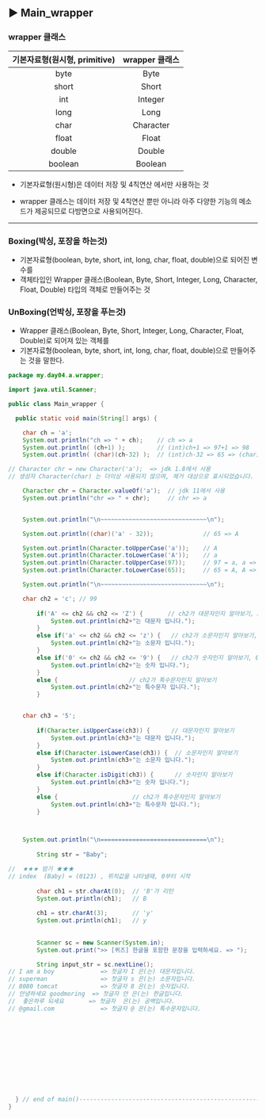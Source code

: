 ## ▶ Main_wrapper

### wrapper 클래스

| 기본자료형(원시형, primitive) | wrapper 클래스 |
| :--: | :--: |
 byte | Byte 
 short |Short
 int | Integer  
 long | Long
 char | Character
 float | Float
 double | Double
 boolean | Boolean 
 
 
* 기본자료형(원시형)은 데이터 저장 및 4칙연산 에서만 사용하는 것
  
* wrapper 클래스는 데이터 저장 및 4칙연산 뿐만 아니라 아주 다양한 기능의 메소드가 제공되므로 다방면으로 사용되어진다.
---
### Boxing(박싱, 포장을 하는것)
* 기본자료형(boolean, byte, short, int, long, char, float, double)으로 되어진 변수를
* 객체타입인 Wrapper 클래스(Boolean, Byte, Short, Integer, Long, Character, Float, Double) 타입의 객체로 만들어주는 것
		

 ### UnBoxing(언박싱, 포장을 푸는것)
* Wrapper 클래스(Boolean, Byte, Short, Integer, Long, Character, Float, Double)로 되어져 있는 객체를
* 기본자료형(boolean, byte, short, int, long, char, float, double)으로 만들어주는 것을 말한다.

```java
package my.day04.a.wrapper;

import java.util.Scanner;

public class Main_wrapper {

  public static void main(String[] args) {

    char ch = 'a';
    System.out.println("ch => " + ch);    // ch => a
    System.out.println( (ch+1) );         // (int)ch+1 => 97+1 => 98
    System.out.println( (char)(ch-32) );  // (int)ch-32 => 65 => (char) => A

// Character chr = new Character('a');  => jdk 1.8에서 사용
// 생성자 Character(char) 는 더이상 사용되지 않으며, 제거 대상으로 표시되었습니다.

    Character chr = Character.valueOf('a');  // jdk 11에서 사용
    System.out.println("chr => " + chr);     // chr => a


    System.out.println("\n~~~~~~~~~~~~~~~~~~~~~~~~~~~~~~\n");

    System.out.println((char)('a' - 32));              // 65 => A

    System.out.println(Character.toUpperCase('a'));    // A
    System.out.println(Character.toLowerCase('A'));    // a
    System.out.println(Character.toUpperCase(97));     // 97 = a, a => A, 65
    System.out.println(Character.toLowerCase(65));     // 65 = A, A => a, 97

    System.out.println("\n~~~~~~~~~~~~~~~~~~~~~~~~~~~~~~\n");

	char ch2 = 'c'; // 99
		
		if('A' <= ch2 && ch2 <= 'Z') {       // ch2가 대문자인지 알아보기, A는 65
			System.out.println(ch2+"는 대문자 입니다.");
		}
		else if('a' <= ch2 && ch2 <= 'z') {   // ch2가 소문자인지 알아보기, a는 97
			System.out.println(ch2+"는 소문자 입니다.");
		}
		else if('0' <= ch2 && ch2 <= '9') {   // ch2가 숫자인지 알아보기, 0은 48
			System.out.println(ch2+"는 숫자 입니다.");
		}
		else {  			      // ch2가 특수문자인지 알아보기
			System.out.println(ch2+"는 특수문자 입니다.");
		}


	char ch3 = '5';
		
		if(Character.isUpperCase(ch3)) {      // 대문자인지 알아보기
			System.out.println(ch3+"는 대문자 입니다.");
		}
		else if(Character.isLowerCase(ch3)) {  // 소문자인지 알아보기
			System.out.println(ch3+"는 소문자 입니다.");
		}
		else if(Character.isDigit(ch3)) {      // 숫자인지 알아보기
			System.out.println(ch3+"는 숫자 입니다.");
		}
		else {   			       // ch2가 특수문자인지 알아보기
			System.out.println(ch3+"는 특수문자 입니다.");
		}



	System.out.println("\n==============================\n");
		
		String str = "Baby";

//  ★★★ 암기 ★★★
// index  (Baby) = (0123) , 위치값을 나타낼때, 0부터 시작
		
		char ch1 = str.charAt(0);  // 'B'가 리턴
		System.out.println(ch1);   // B
		
		ch1 = str.charAt(3);       // 'y'
		System.out.println(ch1);   // y
				
		
		Scanner sc = new Scanner(System.in);
		System.out.print(">> [퀴즈] 한글을 포함한 문장을 입력하세요. => ");

		String input_str = sc.nextLine();		
// I am a boy             => 첫글자 I 은(는) 대문자입니다.
// superman               => 첫글자 s 은(는) 소문자입니다.
// 8080 tomcat            => 첫글자 8 은(는) 숫자입니다.
// 안녕하세요 goodmoring  => 첫글자 안 은(는) 한글입니다.
//  좋은하루 되세요       => 첫글자  은(는) 공백입니다.
// @gmail.com             => 첫글자 @ 은(는) 특수문자입니다.












  } // end of main()------------------------------------------------------------------------
}






 
